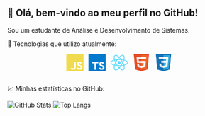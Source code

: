 ## 👋 Olá, bem-vindo ao meu perfil no GitHub!

Sou um estudante de Análise e Desenvolvimento de Sistemas.

🚀 Tecnologias que utilizo atualmente:
<div style="display: flex; justify-content: center; align-items: center; gap: 10px;">
  <img alt="JavaScript" height="40" width="40" src="https://raw.githubusercontent.com/devicons/devicon/master/icons/javascript/javascript-plain.svg"> 
  <img alt="TypeScript" height="40" width="40" src="https://raw.githubusercontent.com/devicons/devicon/master/icons/typescript/typescript-plain.svg"> 
  <img alt="React" height="40" width="40" src="https://raw.githubusercontent.com/devicons/devicon/master/icons/react/react-original.svg"> 
  <img alt="HTML" height="40" width="40" src="https://raw.githubusercontent.com/devicons/devicon/master/icons/html5/html5-original.svg">
  <img alt="CSS" height="40" width="40" src="https://raw.githubusercontent.com/devicons/devicon/master/icons/css3/css3-original.svg">
</div>

##

📈 Minhas estatísticas no GitHub:
<div> <img height="165em" src="https://github-readme-stats.vercel.app/api?username=br1ansouza&theme=blueberry&count_private=true&hide_border=true&line_height=20" alt="GitHub Stats"> 
  <img height="165em" src="https://github-readme-stats.vercel.app/api/top-langs/?username=br1ansouza&layout=compact&theme=blueberry&count_private=true&hide_border=true" alt="Top Langs"> </div>
